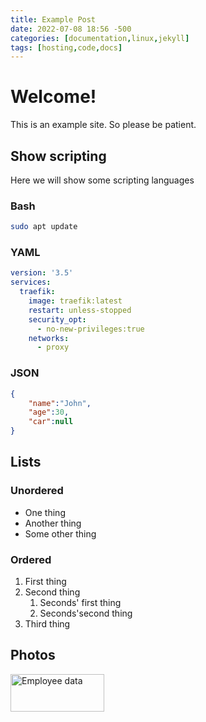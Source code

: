 ```yaml
---
title: Example Post
date: 2022-07-08 18:56 -500
categories: [documentation,linux,jekyll]
tags: [hosting,code,docs]
---
```


# Welcome!

This is an example site. So please be patient.

## Show scripting

Here we will show some scripting languages

### Bash

```bash
sudo apt update
```

### YAML

```yaml
version: '3.5'
services:
  traefik:
    image: traefik:latest
    restart: unless-stopped
    security_opt:
      - no-new-privileges:true
    networks:
      - proxy
```

### JSON
```json
{
    "name":"John",
    "age":30,
    "car":null
}
```

## Lists

### Unordered

* One thing
* Another thing
* Some other thing

### Ordered

1. First thing
2. Second thing
    1. Seconds' first thing
    2. Seconds'second thing
3. Third thing

## Photos

<img src="https://static-cdn.jtvnw.net/jtv_user_pictures/fe2a71e2-99d8-4299-86be-16f1932530e7-profile_banner-480.png" alt="Employee data" width="150" height="60" title="Employee Data title">
